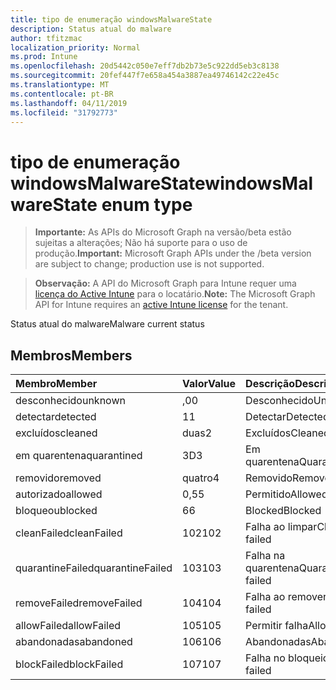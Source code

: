 ```yaml
---
title: tipo de enumeração windowsMalwareState
description: Status atual do malware
author: tfitzmac
localization_priority: Normal
ms.prod: Intune
ms.openlocfilehash: 20d5442c050e7eff7db2b73e5c922dd5eb3c8138
ms.sourcegitcommit: 20fef447f7e658a454a3887ea49746142c22e45c
ms.translationtype: MT
ms.contentlocale: pt-BR
ms.lasthandoff: 04/11/2019
ms.locfileid: "31792773"
---
```

# <a name="windowsmalwarestate-enum-type"></a><span data-ttu-id="664a6-103">tipo de enumeração windowsMalwareState</span><span class="sxs-lookup"><span data-stu-id="664a6-103">windowsMalwareState enum type</span></span>

> <span data-ttu-id="664a6-104">**Importante:** As APIs do Microsoft Graph na versão/beta estão sujeitas a alterações; Não há suporte para o uso de produção.</span><span class="sxs-lookup"><span data-stu-id="664a6-104">**Important:** Microsoft Graph APIs under the /beta version are subject to change; production use is not supported.</span></span>

> <span data-ttu-id="664a6-105">**Observação:** A API do Microsoft Graph para Intune requer uma [licença do Active Intune](https://go.microsoft.com/fwlink/?linkid=839381) para o locatário.</span><span class="sxs-lookup"><span data-stu-id="664a6-105">**Note:** The Microsoft Graph API for Intune requires an [active Intune license](https://go.microsoft.com/fwlink/?linkid=839381) for the tenant.</span></span>

<span data-ttu-id="664a6-106">Status atual do malware</span><span class="sxs-lookup"><span data-stu-id="664a6-106">Malware current status</span></span>

## <a name="members"></a><span data-ttu-id="664a6-107">Membros</span><span class="sxs-lookup"><span data-stu-id="664a6-107">Members</span></span>
|<span data-ttu-id="664a6-108">Membro</span><span class="sxs-lookup"><span data-stu-id="664a6-108">Member</span></span>|<span data-ttu-id="664a6-109">Valor</span><span class="sxs-lookup"><span data-stu-id="664a6-109">Value</span></span>|<span data-ttu-id="664a6-110">Descrição</span><span class="sxs-lookup"><span data-stu-id="664a6-110">Description</span></span>|
|:---|:---|:---|
|<span data-ttu-id="664a6-111">desconhecido</span><span class="sxs-lookup"><span data-stu-id="664a6-111">unknown</span></span>|<span data-ttu-id="664a6-112">,0</span><span class="sxs-lookup"><span data-stu-id="664a6-112">0</span></span>|<span data-ttu-id="664a6-113">Desconhecido</span><span class="sxs-lookup"><span data-stu-id="664a6-113">Unknown</span></span>|
|<span data-ttu-id="664a6-114">detectar</span><span class="sxs-lookup"><span data-stu-id="664a6-114">detected</span></span>|<span data-ttu-id="664a6-115">1</span><span class="sxs-lookup"><span data-stu-id="664a6-115">1</span></span>|<span data-ttu-id="664a6-116">Detectar</span><span class="sxs-lookup"><span data-stu-id="664a6-116">Detected</span></span>|
|<span data-ttu-id="664a6-117">excluídos</span><span class="sxs-lookup"><span data-stu-id="664a6-117">cleaned</span></span>|<span data-ttu-id="664a6-118">duas</span><span class="sxs-lookup"><span data-stu-id="664a6-118">2</span></span>|<span data-ttu-id="664a6-119">Excluídos</span><span class="sxs-lookup"><span data-stu-id="664a6-119">Cleaned</span></span>|
|<span data-ttu-id="664a6-120">em quarentena</span><span class="sxs-lookup"><span data-stu-id="664a6-120">quarantined</span></span>|<span data-ttu-id="664a6-121">3D</span><span class="sxs-lookup"><span data-stu-id="664a6-121">3</span></span>|<span data-ttu-id="664a6-122">Em quarentena</span><span class="sxs-lookup"><span data-stu-id="664a6-122">Quarantined</span></span>|
|<span data-ttu-id="664a6-123">removido</span><span class="sxs-lookup"><span data-stu-id="664a6-123">removed</span></span>|<span data-ttu-id="664a6-124">quatro</span><span class="sxs-lookup"><span data-stu-id="664a6-124">4</span></span>|<span data-ttu-id="664a6-125">Removido</span><span class="sxs-lookup"><span data-stu-id="664a6-125">Removed</span></span>|
|<span data-ttu-id="664a6-126">autorizado</span><span class="sxs-lookup"><span data-stu-id="664a6-126">allowed</span></span>|<span data-ttu-id="664a6-127">0,5</span><span class="sxs-lookup"><span data-stu-id="664a6-127">5</span></span>|<span data-ttu-id="664a6-128">Permitido</span><span class="sxs-lookup"><span data-stu-id="664a6-128">Allowed</span></span>|
|<span data-ttu-id="664a6-129">bloqueou</span><span class="sxs-lookup"><span data-stu-id="664a6-129">blocked</span></span>|<span data-ttu-id="664a6-130">6</span><span class="sxs-lookup"><span data-stu-id="664a6-130">6</span></span>|<span data-ttu-id="664a6-131">Blocked</span><span class="sxs-lookup"><span data-stu-id="664a6-131">Blocked</span></span>|
|<span data-ttu-id="664a6-132">cleanFailed</span><span class="sxs-lookup"><span data-stu-id="664a6-132">cleanFailed</span></span>|<span data-ttu-id="664a6-133">102</span><span class="sxs-lookup"><span data-stu-id="664a6-133">102</span></span>|<span data-ttu-id="664a6-134">Falha ao limpar</span><span class="sxs-lookup"><span data-stu-id="664a6-134">Clean failed</span></span>|
|<span data-ttu-id="664a6-135">quarantineFailed</span><span class="sxs-lookup"><span data-stu-id="664a6-135">quarantineFailed</span></span>|<span data-ttu-id="664a6-136">103</span><span class="sxs-lookup"><span data-stu-id="664a6-136">103</span></span>|<span data-ttu-id="664a6-137">Falha na quarentena</span><span class="sxs-lookup"><span data-stu-id="664a6-137">Quarantine failed</span></span>|
|<span data-ttu-id="664a6-138">removeFailed</span><span class="sxs-lookup"><span data-stu-id="664a6-138">removeFailed</span></span>|<span data-ttu-id="664a6-139">104</span><span class="sxs-lookup"><span data-stu-id="664a6-139">104</span></span>|<span data-ttu-id="664a6-140">Falha ao remover</span><span class="sxs-lookup"><span data-stu-id="664a6-140">Remove failed</span></span>|
|<span data-ttu-id="664a6-141">allowFailed</span><span class="sxs-lookup"><span data-stu-id="664a6-141">allowFailed</span></span>|<span data-ttu-id="664a6-142">105</span><span class="sxs-lookup"><span data-stu-id="664a6-142">105</span></span>|<span data-ttu-id="664a6-143">Permitir falha</span><span class="sxs-lookup"><span data-stu-id="664a6-143">Allow failed</span></span>|
|<span data-ttu-id="664a6-144">abandonadas</span><span class="sxs-lookup"><span data-stu-id="664a6-144">abandoned</span></span>|<span data-ttu-id="664a6-145">106</span><span class="sxs-lookup"><span data-stu-id="664a6-145">106</span></span>|<span data-ttu-id="664a6-146">Abandonadas</span><span class="sxs-lookup"><span data-stu-id="664a6-146">Abandoned</span></span>|
|<span data-ttu-id="664a6-147">blockFailed</span><span class="sxs-lookup"><span data-stu-id="664a6-147">blockFailed</span></span>|<span data-ttu-id="664a6-148">107</span><span class="sxs-lookup"><span data-stu-id="664a6-148">107</span></span>|<span data-ttu-id="664a6-149">Falha no bloqueio</span><span class="sxs-lookup"><span data-stu-id="664a6-149">Block failed</span></span>|





